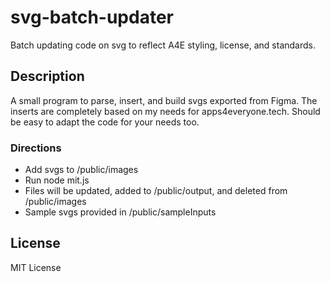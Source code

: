# svg-batch-updater
Batch updating code on svg to reflect A4E styling, license, and standards.

## Description
A small program to parse, insert, and build svgs exported from Figma.  The inserts are completely based on my needs for apps4everyone.tech.  Should be easy to adapt the code for your needs too.

### Directions
<ul>
    <li>Add svgs to /public/images</li>
    <li>Run node mit.js</li>
    <li>Files will be updated, added to /public/output, and deleted from /public/images</li>
    <li>Sample svgs provided in /public/sampleInputs</li>
</ul>

## License
MIT License
